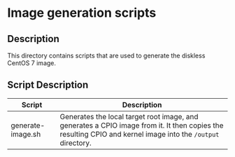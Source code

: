 # Image generation scripts

## Description

This directory contains scripts that are used to generate the diskless CentOS 7 image.

## Script Description

| Script             | Description
|--------------------|-------------
| generate-image.sh  | Generates the local target root image, and generates a CPIO image from it. It then copies the resulting CPIO and kernel image into the `/output` directory.
